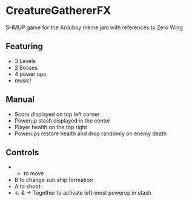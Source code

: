 # CreatureGathererFX
SHMUP game for the Arduboy meme jam with references to Zero Wing

## Featuring
- 3 Levels
- 2 Bosses
- 4 power ups
- music!

## Manual
- Score displayed on top left corner
- Powerup stash displayed in the center
- Player health on the top right
- Powerups restore health and drop randomly on enemy death

## Controls
- + to move
- B to change sub ship formation
- A to shoot
- <- & -> Together to activate left-most powerup in stash 